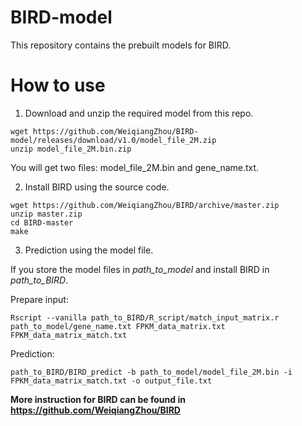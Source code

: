# BIRD-model
This repository contains the prebuilt models for BIRD.

# How to use
1. Download and unzip the required model from this repo.
```
wget https://github.com/WeiqiangZhou/BIRD-model/releases/download/v1.0/model_file_2M.zip
unzip model_file_2M.bin.zip
```
You will get two files: model_file_2M.bin and gene_name.txt.

2. Install BIRD using the source code.
```
wget https://github.com/WeiqiangZhou/BIRD/archive/master.zip
unzip master.zip
cd BIRD-master
make
```

3. Prediction using the model file.

If you store the model files in _path_to_model_ and install BIRD in _path_to_BIRD_.

Prepare input:
```
Rscript --vanilla path_to_BIRD/R_script/match_input_matrix.r path_to_model/gene_name.txt FPKM_data_matrix.txt FPKM_data_matrix_match.txt
```
Prediction:
```
path_to_BIRD/BIRD_predict -b path_to_model/model_file_2M.bin -i FPKM_data_matrix_match.txt -o output_file.txt
```

**More instruction for BIRD can be found in https://github.com/WeiqiangZhou/BIRD**

